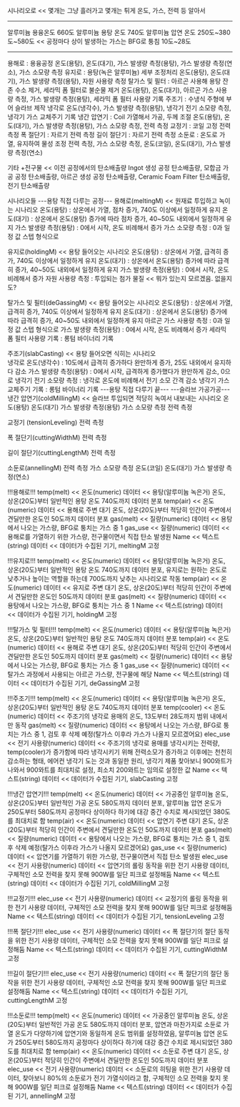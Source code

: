 시나리오로 << 몇개는 그냥 흘러가고 몇개는 튀게
온도, 가스, 전력 등 알아서

***
알루미늄 용융온도 660도
알루미늄 용탕 온도  740도
알루미늄 압연 온도 250도~380도~580도 << 공정마다 상이
발생하는 가스는 BFG로 퉁침
10도~28도 
***

용해로 : 용융공정
	온도(용탕), 온도(대기), 가스 발생량 측정(용탕), 가스 발생량 측정(연소), 가스 소모량 측정
유지로 : 용탕(녹은 알루미늄) 세부 조정처리
	온도(용탕), 온도(대기), 가스 발생량 측정(용탕), 자원 사용량 측정
탈가스 및 필터 : 아르곤 사용해 용탕 잔존 수소 제거, 세라믹 폼 필터로 불순물 제거
	온도(용탕), 온도(대기), 아르곤 가스 사용량 측정, 가스 발생량 측정(용탕), 세라믹 폼 필터 사용량 기록
주조기 : 수냉식 주형에 부어 슬라브 제작
	냉각로 온도(냉각수), 가스 발생량 측정(용탕), 냉각기 전기 소모량 측정, 냉각기 가스 교체주기 기록
냉간 압연기 : Coil 가열해서 가공, 두께 조절
	온도(용탕), 온도(대기), 가스 발생량 측정(용탕), 가스 소모량 측정, 전력 측정
교정기 : 코일 고정
	전력 측정
폭 절단기 : 자르기
	전력 측정
길이 절단기 : 자르기
	전력 측정
소둔로 : 온도로 가열, 유지하여 물성 조정
	전력 측정, 가스 소모량 측정, 온도(코일), 온도(대기), 가스 발생량 측정(연소)

기타
+전구물 << 이전 공정에서의 탄소배출량
	Ingot 생성 공정 탄소배출량, 모합금 가공 공정 탄소배출량, 아르곤 생성 공정 탄소배출량, Ceramic Foam Filter 탄소배출량, 전기 탄소배출량


시나리오들
---용탕 직접 다루는 공정---
용해로(meltingM) << 원재료 투입하고 녹이는 시나리오
	온도(용탕) : 상온에서 가열, 점차 증가, 740도 이상에서 일정하게 유지
	온도(대기) : 상온에서 온도(용탕) 증가에 따라 점차 증가, 40~50도 내외에서 일정하게 유지
	가스 발생량 측정(용탕) : 0에서 시작, 온도 비례해서 증가
	가스 소모량 측정 : 0과 일정 값 스텝 형식으로

유지로(holdingM) << 용탕 들어오는 시나리오
	온도(용탕) : 상온에서 가열, 급격히 증가, 740도 이상에서 일정하게 유지
	온도(대기) : 상온에서 온도(용탕) 증가에 따라 급격히 증가, 40~50도 내외에서 일정하게 유지
	가스 발생량 측정(용탕) : 0에서 시작, 온도 비례해서 증가
	자원 사용량 측정 :  투입되는 첨가 물질 << 뭐가 있는지 모르겠음. 없을지도?

탈가스 및 필터(deGassingM) << 용탕 들어오는 시나리오
	온도(용탕) : 상온에서 가열, 급격히 증가, 740도 이상에서 일정하게 유지
	온도(대기) : 상온에서 온도(용탕) 증가에 따라 급격히 증가, 40~50도 내외에서 일정하게 유지
	아르곤 가스 사용량 측정 : 0과 일정 값 스텝 형식으로
	가스 발생량 측정(용탕) : 0에서 시작, 온도 비례해서 증가
	세라믹 폼 필터 사용량 기록 : 롱텀 바이너리 기록

주조기(slabCasting) << 용탕 들어오면 식히는 시나리오	
	냉각로 온도(냉각수) : 10도에서 급격히 증가하다 완만하게 증가, 25도 내외에서 유지하다 감소
	가스 발생량 측정(용탕) : 0에서 시작, 급격하게 증가했다가 완만하게 감소, 0으로
	냉각기 전기 소모량 측정 : 냉각로 온도에 비례해서 전기 소모 간격 감소
	냉각기 가스 교체주기 기록 : 롱텀 바이너리 기록
---용탕 직접 다루기 끝---
---슬라브 가공가공---
냉간 압연기(coldMillingM) << 슬라브 투입되면 적당히 녹여서 내보내는 시나리오
	온도(용탕)
	온도(대기)
	가스 발생량 측정(용탕)
	가스 소모량 측정
	전력 측정

교정기 (tensionLeveling)
	전력 측정

폭 절단기(cuttingWidthM)
	전력 측정

길이 절단기(cuttingLengthM)
	전력 측정

소둔로(annellingM)
	전력 측정
	가스 소모량 측정
	온도(코일)
	온도(대기)
	가스 발생량 측정(연소)



!!!용해로!!!
temp(melt) << 온도(numeric) 데이터 << 용탕(알루미늄 녹은거) 온도,  상온(20도)부터 일반적인 용탕 온도 740도까지 데이터 분포
temp(air) << 온도(numeric) 데이터 << 용해로 주변 대기 온도, 상온(20도)부터 적당히 인간이 주변에서 견딜만한 온도인 50도까지 데이터 분포
gas(melt) << 질량(numeric) 데이터 << 용탕에서 나오는 가스량, BFG로 퉁치는 가스 중 1
gas_use << 질량(numeric) 데이터 << 용해로를 가열하기 위한 가스량, 전구물이면서 직접 탄소 발생원
Name << 텍스트(string) 데이터 << 데이터가 수집된 기기, meltingM 고정

!!!유지로!!!
temp(melt) << 온도(numeric) 데이터 << 용탕(알루미늄 녹은거) 온도,  상온(20도)부터 일반적인 용탕 온도 740도까지 데이터 분포, 유지로는 원하는 온도로 낮추거나 높이는 역할을 하는데 700도까지 낮추는 시나리오로 작동
temp(air) << 온도(numeric) 데이터 << 유지로 주변 대기 온도, 상온(20도)부터 적당히 인간이 주변에서 견딜만한 온도인 50도까지 데이터 분포
gas(melt) << 질량(numeric) 데이터 << 용탕에서 나오는 가스량, BFG로 퉁치는 가스 중 1
Name << 텍스트(string) 데이터 << 데이터가 수집된 기기, holdingM 고정

!!!탈가스 및 필터!!!
temp(melt) << 온도(numeric) 데이터 << 용탕(알루미늄 녹은거) 온도,  상온(20도)부터 일반적인 용탕 온도 740도까지 데이터 분포
temp(air) << 온도(numeric) 데이터 << 용해로 주변 대기 온도, 상온(20도)부터 적당히 인간이 주변에서 견딜만한 온도인 50도까지 데이터 분포
gas(melt) << 질량(numeric) 데이터 << 용탕에서 나오는 가스량, BFG로 퉁치는 가스 중 1
gas_use << 질량(numeric) 데이터 << 탈가스 과정에서 사용되는 아르곤 가스량, 전구물에 해당
Name << 텍스트(string) 데이터 << 데이터가 수집된 기기, deGassingM 고정

!!!주조기!!!
temp(melt) << 온도(numeric) 데이터 << 용탕(알루미늄 녹은거) 온도,  상온(20도)부터 일반적인 용탕 온도 740도까지 데이터 분포
temp(cooler) << 온도(numeric) 데이터 << 주조기의 냉각로 용매의 온도, 13도부터 28도까지 범위 내에서만 동작
gas(melt) << 질량(numeric) 데이터 << 용탕에서 나오는 가스량, BFG로 퉁치는 가스 중 1, 검토 후 삭제 예정(탈가스 이후라 가스가 나올지 모르겠어요)
elec_use << 전기 사용량(numeric) 데이터 << 주조기의 냉각로 용매를 냉각시키는 전력량, temp(cooler)가 증가함에 따라 냉각시키기 위해 전력소모가 증가하고 이후에는 천천히 감소하는 형태, 에어컨 냉각기 도는 것과 동일한 원리, 냉각기 제품 찾아보니 900와트가 나와서 900와트를 최대치로 설정, 최소치 200와트는 임의로 설정한 값
Name << 텍스트(string) 데이터 << 데이터가 수집된 기기, slabCasting 고정

!!!냉간 압연기!!!
temp(melt) << 온도(numeric) 데이터 << 가공중인 알루미늄 온도,  상온(20도)부터 일반적인 가공 온도 580도까지 데이터 분포, 알루미늄 압연 온도가 250도부터 580도까지 공정마다 상이하다 하기에 대강 중간 수치로 제시되었던 380도를 최대치로 함
temp(air) << 온도(numeric) 데이터 << 압연기 주변 대기 온도, 상온(20도)부터 적당히 인간이 주변에서 견딜만한 온도인 50도까지 데이터 분포
gas(melt) << 질량(numeric) 데이터 << 용탕에서 나오는 가스량, BFG로 퉁치는 가스 중 1, 검토 후 삭제 예정(탈가스 이후라 가스가 나올지 모르겠어요)
gas_use << 질량(numeric) 데이터 << 압연기를 가열하기 위한 가스량, 전구물이면서 직접 탄소 발생원
elec_use << 전기 사용량(numeric) 데이터 << 압연기의 롤링 동작을 위한 전기 사용량 데이터, 구체적인 소모 전력을 찾지 못해 900W를 일단 피크로 설정해둠
Name << 텍스트(string) 데이터 << 데이터가 수집된 기기, coldMillingM 고정

!!!교정기!!!
elec_use << 전기 사용량(numeric) 데이터 << 교정기의 롤링 동작을 위한 전기 사용량 데이터, 구체적인 소모 전력을 찾지 못해 900W를 일단 피크로 설정해둠
Name << 텍스트(string) 데이터 << 데이터가 수집된 기기, tensionLeveling 고정

!!!폭 절단기!!!
elec_use << 전기 사용량(numeric) 데이터 << 폭 절단기의 절단 동작을 위한 전기 사용량 데이터, 구체적인 소모 전력을 찾지 못해 900W를 일단 피크로 설정해둠
Name << 텍스트(string) 데이터 << 데이터가 수집된 기기, cuttingWidthM 고정

!!!길이 절단기!!!
elec_use << 전기 사용량(numeric) 데이터 << 폭 절단기의 절단 동작을 위한 전기 사용량 데이터, 구체적인 소모 전력을 찾지 못해 900W를 일단 피크로 설정해둠
Name << 텍스트(string) 데이터 << 데이터가 수집된 기기, cuttingLengthM 고정

!!!소둔로!!!
temp(melt) << 온도(numeric) 데이터 << 가공중인 알루미늄 온도,  상온(20도)부터 일반적인 가공 온도 580도까지 데이터 분포, 압연과 마찬가지로 소둔로 가열 온도가 다양하기에 압연기와 동일하게 온도 범위를 설정하였음, 알루미늄 압연 온도가 250도부터 580도까지 공정마다 상이하다 하기에 대강 중간 수치로 제시되었던 380도를 최대치로 함
temp(air) << 온도(numeric) 데이터 << 소둔로 주변 대기 온도, 상온(20도)부터 적당히 인간이 주변에서 견딜만한 온도인 50도까지 데이터 분포
elec_use << 전기 사용량(numeric) 데이터 << 소둔로의 히팅을 위한 전기 사용량 데이터, 찾아보니 80%의 소둔로가 전기 가열식이라고 함, 구체적인 소모 전력을 찾지 못해 900W를 일단 피크로 설정해둠
Name << 텍스트(string) 데이터 << 데이터가 수집된 기기, annellingM 고정

